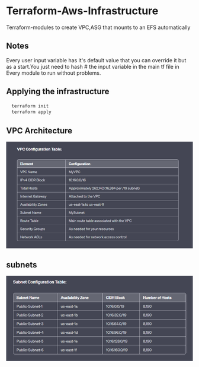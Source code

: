 
# Terraform-Aws-Infrastructure


Terraform-modules to create VPC,ASG that mounts to an EFS automatically

## Notes
Every user input variable has it's default value that you can override it but as a start.You just need to hash # the input variable in the main tf file in Every module to run without problems.


## Applying the infrastructure 


 

```bash
  terraform init
  terraform apply 
```
    
## VPC Architecture 

![](assets/images/vpc.png)


## subnets

![](assets/images/subnets.png)
